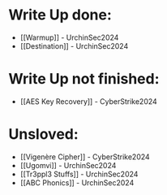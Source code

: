 # Write Up done:
- [[Warmup]] - UrchinSec2024
- [[Destination]] - UrchinSec2024

# Write Up not finished:
- [[AES Key Recovery]] - CyberStrike2024
# Unsloved:
- [[Vigenère Cipher]] - CyberStrike2024
- [[Ugomvi]] - UrchinSec2024
- [[Tr3ppl3 Stuffs]] - UrchinSec2024
- [[ABC Phonics]] - UrchinSec2024

